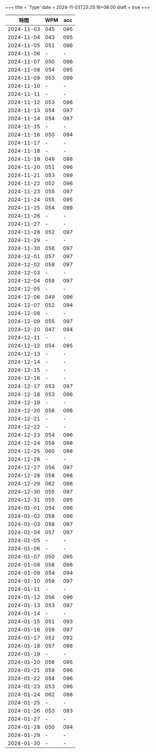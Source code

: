 +++
title = 'Type'
date = 2024-11-03T23:25:18+08:00
draft = true
+++

|    時間    |  WPM  |  acc  |
|------------|-------|-------|
| 2024-11-03 |  045  |  095  |
| 2024-11-04 |  043  |  095  |
| 2024-11-05 |  051  |  096  |
| 2024-11-06 |   -   |   -   |
| 2024-11-07 |  050  |  096  |
| 2024-11-08 |  054  |  095  |
| 2024-11-09 |  053  |  099  |
| 2024-11-10 |   -   |   -   |
| 2024-11-11 |   -   |   -   |
| 2024-11-12 |  053  |  096  |
| 2024-11-13 |  054  |  097  |
| 2024-11-14 |  054  |  097  |
| 2024-11-15 |   -   |   -   |
| 2024-11-16 |  050  |  094  |
| 2024-11-17 |   -   |   -   |
| 2024-11-18 |   -   |   -   |
| 2024-11-19 |  049  |  098  |
| 2024-11-20 |  051  |  096  |
| 2024-11-21 |  053  |  099  |
| 2024-11-22 |  052  |  096  |
| 2024-11-23 |  055  |  097  |
| 2024-11-24 |  055  |  095  |
| 2024-11-25 |  054  |  099  |
| 2024-11-26 |   -   |   -   |
| 2024-11-27 |   -   |   -   |
| 2024-11-28 |  052  |  097  |
| 2024-11-29 |   -   |   -   |
| 2024-11-30 |  056  |  097  |
| 2024-12-01 |  057  |  097  |
| 2024-12-02 |  058  |  097  |
| 2024-12-03 |   -   |   -   |
| 2024-12-04 |  058  |  097  |
| 2024-12-05 |   -   |   -   |
| 2024-12-06 |  049  |  096  |
| 2024-12-07 |  052  |  094  |
| 2024-12-08 |   -   |   -   |
| 2024-12-09 |  055  |  097  |
| 2024-12-10 |  047  |  094  |
| 2024-12-11 |   -   |   -   |
| 2024-12-12 |  054  |  095  |
| 2024-12-13 |   -   |   -   |
| 2024-12-14 |   -   |   -   |
| 2024-12-15 |   -   |   -   |
| 2024-12-16 |   -   |   -   |
| 2024-12-17 |  053  |  097  |
| 2024-12-18 |  053  |  096  |
| 2024-12-19 |   -   |   -   |
| 2024-12-20 |  056  |  098  |
| 2024-12-21 |   -   |   -   |
| 2024-12-22 |   -   |   -   |
| 2024-12-23 |  054  |  096  |
| 2024-12-24 |  058  |  098  |
| 2024-12-25 |  060  |  098  |
| 2024-12-26 |   -   |   -   |
| 2024-12-27 |  056  |  097  |
| 2024-12-28 |  058  |  098  |
| 2024-12-29 |  062  |  098  |
| 2024-12-30 |  055  |  097  |
| 2024-12-31 |  055  |  095  |
| 2024-01-01 |  054  |  096  |
| 2024-01-02 |  058  |  096  |
| 2024-01-03 |  058  |  097  |
| 2024-01-04 |  057  |  097  |
| 2024-01-05 |   -   |   -   |
| 2024-01-06 |   -   |   -   |
| 2024-01-07 |  050  |  095  |
| 2024-01-08 |  058  |  098  |
| 2024-01-09 |  054  |  094  |
| 2024-01-10 |  059  |  097  |
| 2024-01-11 |   -   |   -   |
| 2024-01-12 |  056  |  096  |
| 2024-01-13 |  053  |  097  |
| 2024-01-14 |   -   |   -   |
| 2024-01-15 |  051  |  093  |
| 2024-01-16 |  059  |  097  |
| 2024-01-17 |  052  |  092  |
| 2024-01-18 |  057  |  098  |
| 2024-01-19 |   -   |   -   |
| 2024-01-20 |  056  |  095  |
| 2024-01-21 |  059  |  096  |
| 2024-01-22 |  054  |  096  |
| 2024-01-23 |  053  |  096  |
| 2024-01-24 |  062  |  098  |
| 2024-01-25 |   -   |   -   |
| 2024-01-26 |  053  |  093  |
| 2024-01-27 |   -   |   -   |
| 2024-01-28 |  050 |  094  |
| 2024-01-29 |   -   |   -   |
| 2024-01-30 |   -   |   -   |


